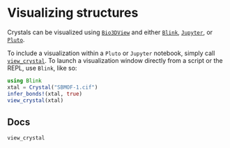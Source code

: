 # Visualizing structures

Crystals can be visualized using [`Bio3DView`](https://github.com/jgreener64/Bio3DView.jl) and either [`Blink`](https://juliagizmos.github.io/Blink.jl/stable/), [`Jupyter`](https://julialang.github.io/IJulia.jl/stable/), or [`Pluto`](https://github.com/fonsp/Pluto.jl).

To include a visualization within a `Pluto` or `Jupyter` notebook, simply call [`view_crystal`](@ref). To launch a visualization window directly from a script or the REPL, use `Blink`, like so:

```julia
using Blink
xtal = Crystal("SBMOF-1.cif")
infer_bonds!(xtal, true)
view_crystal(xtal)
```

## Docs

```@docs
view_crystal
```
